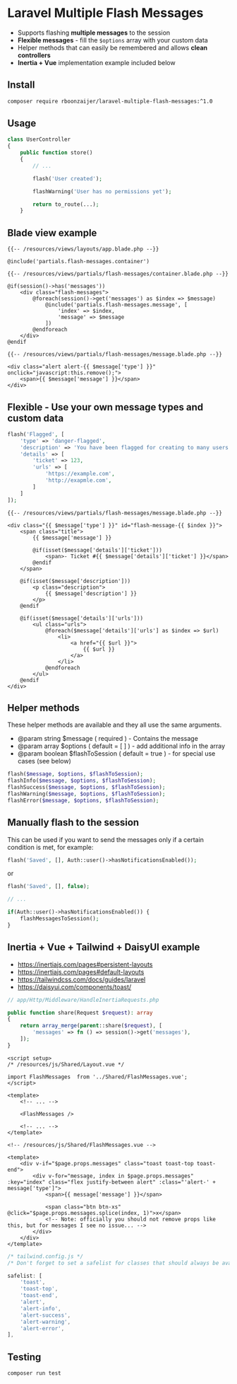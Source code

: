 # Laravel Multiple Flash Messages

- Supports flashing **multiple messages** to the session
- **Flexible messages** - fill the `$options` array with your custom data
- Helper methods that can easily be remembered and allows **clean controllers**
- **Inertia + Vue** implementation example included below

## Install

```bash
composer require rboonzaijer/laravel-multiple-flash-messages:^1.0
```

## Usage

```php
class UserController
{
    public function store()
    {
        // ...

        flash('User created');

        flashWarning('User has no permissions yet');

        return to_route(...);
    }
```

## Blade view example

```blade
{{-- /resources/views/layouts/app.blade.php --}}

@include('partials.flash-messages.container')
```

```blade
{{-- /resources/views/partials/flash-messages/container.blade.php --}}

@if(session()->has('messages'))
    <div class="flash-messages">
        @foreach(session()->get('messages') as $index => $message)
            @include('partials.flash-messages.message', [
                'index' => $index,
                'message' => $message
            ])
        @endforeach
    </div>
@endif
```

```blade
{{-- /resources/views/partials/flash-messages/message.blade.php --}}

<div class="alert alert-{{ $message['type'] }}" onclick="javascript:this.remove();">
    <span>{{ $message['message'] }}</span>
</div>
```


## Flexible - Use your own message types and custom data

```php
flash('Flagged', [
    'type' => 'danger-flagged',
    'description' => 'You have been flagged for creating to many users',
    'details' => [
        'ticket' => 123,
        'urls' => [
            'https://example.com',
            'http://exapmle.com',
        ]
    ]
]);
```

```blade
{{-- /resources/views/partials/flash-messages/message.blade.php --}}

<div class="{{ $message['type'] }}" id="flash-message-{{ $index }}">
    <span class="title">
        {{ $message['message'] }}

        @if(isset($message['details']['ticket']))
            <span>- Ticket #{{ $message['details']['ticket'] }}</span>
        @endif
    </span>

    @if(isset($message['description']))
        <p class="description">
            {{ $message['description'] }}
        </p>
    @endif

    @if(isset($message['details']['urls']))
        <ul class="urls">
            @foreach($message['details']['urls'] as $index => $url)
                <li>
                    <a href="{{ $url }}">
                        {{ $url }}
                    </a>
                </li>
            @endforeach
        </ul>
    @endif
</div>
```

## Helper methods

These helper methods are available and they all use the same arguments.

- @param string $message ( required ) - Contains the message
- @param array $options ( default = [ ] ) - add additional info in the array
- @param boolean $flashToSession ( default = true ) - for special use cases (see below)

```php
flash($message, $options, $flashToSession);
flashInfo($message, $options, $flashToSession);
flashSuccess($message, $options, $flashToSession);
flashWarning($message, $options, $flashToSession);
flashError($message, $options, $flashToSession);
```

## Manually flash to the session

This can be used if you want to send the messages only if a certain condition is met, for example:

```php
flash('Saved', [], Auth::user()->hasNotificationsEnabled());
```

or

```php
flash('Saved', [], false);

// ...

if(Auth::user()->hasNotificationsEnabled()) {
    flashMessagesToSession();
}
```

## Inertia + Vue + Tailwind + DaisyUI example

- https://inertiajs.com/pages#persistent-layouts
- https://inertiajs.com/pages#default-layouts
- https://tailwindcss.com/docs/guides/laravel
- https://daisyui.com/components/toast/

```php
// app/Http/Middleware/HandleInertiaRequests.php

public function share(Request $request): array
{
    return array_merge(parent::share($request), [
        'messages' => fn () => session()->get('messages'),
    ]);
}
```

```vue
<script setup>
/* /resources/js/Shared/Layout.vue */

import FlashMessages  from '../Shared/FlashMessages.vue';
</script>

<template>
    <!-- ... -->

    <FlashMessages />

    <!-- ... -->
</template>
```

```vue
<!-- /resources/js/Shared/FlashMessages.vue -->

<template>
    <div v-if="$page.props.messages" class="toast toast-top toast-end">
        <div v-for="message, index in $page.props.messages" :key="index" class="flex justify-between alert" :class="'alert-' + message['type']">
            <span>{{ message['message'] }}</span>

            <span class="btn btn-xs" @click="$page.props.messages.splice(index, 1)">x</span>
            <!-- Note: officially you should not remove props like this, but for messages I see no issue... -->
        </div>
    </div>
</template>
```

```js
/* tailwind.config.js */
/* Don't forget to set a safelist for classes that should always be available */

safelist: [
    'toast',
    'toast-top',
    'toast-end',
    'alert',
    'alert-info',
    'alert-success',
    'alert-warning',
    'alert-error',
],
```

## Testing

```
composer run test
```
